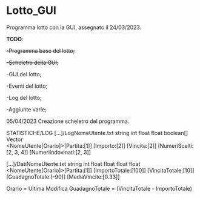 # Lotto_GUI
Programma lotto con la GUI, assegnato il 24/03/2023.

**TODO**: 

~~-Programma base del lotto;~~

~~-Scheletro della GUI;~~

-GUI del lotto;

-Eventi del lotto;

-Log del lotto;

-Aggiunte varie;

05/04/2023
Creazione scheletro del programma.

STATISTICHE/LOG
[...]/LogNomeUtente.txt
string              int           float         float         boolean[]                Vector<Byte>              
<NomeUtente[Orario]>[Partita:[1]] [Importo:[2]] [Vincita:[2]] [NumeriScelti:[2, 3, 4]] [NumeriIndovinati:[2, 3]] 

[...]/DatiNomeUtente.txt
string              int           float                 float                float                  float
<NomeUtente[Orario]>[Partita:[1]] [ImportoTotale:[100]] [VincitaTotale:[10]] [GuadagnoTotale:[-90]] [MediaVincite:[0.33]]

Orario = Ultima Modifica
GuadagnoTotale = (VincitaTotale - ImportoTotale)
